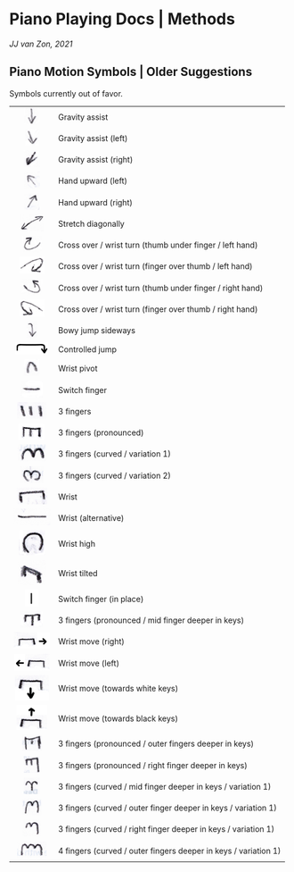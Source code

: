 Piano Playing Docs | Methods
============================

*JJ van Zon, 2021*

Piano Motion Symbols | Older Suggestions
-----------------------------------------

Symbols currently out of favor.

|                                                                                              |                                                           |
|:--------------------------------------------------------------------------------------------:|-----------------------------------------------------------|
| <img src="images/gravity-assist-old.png" height="30" />                                      | Gravity assist                                            |
| <img src="images/gravity-assist-left-old.png" height="30" />                                 | Gravity assist (left)                                     |
| <img src="images/gravity-assist-right-old.png" height="30" />                                | Gravity assist (right)                                    |
| <img src="images/hand-upward-left-old.png" height="30" />                                    | Hand upward (left)                                        |
| <img src="images/hand-upward-right-old.png" height="30" />                                   | Hand upward (right)                                       |
| <img src="images/stretch-diagonally-old.png" height="30" />                                  | Stretch diagonally                                        |
| <img src="images/cross-over-wrist-turn-thumb-under-finger-left-hand-old.png" height="30" />  | Cross over / wrist turn (thumb under finger / left hand)  |
| <img src="images/cross-over-wrist-turn-finger-over-thumb-left-hand-old.png" height="30" />   | Cross over / wrist turn (finger over thumb / left hand)   |
| <img src="images/cross-over-wrist-turn-thumb-under-finger-right-hand-old.png" height="30" /> | Cross over / wrist turn (thumb under finger / right hand) |
| <img src="images/cross-over-wrist-turn-finger-over-thumb-right-hand-old.png" height="30" />  | Cross over / wrist turn (finger over thumb / right hand)  |
| <img src="images/jump-side-ways-bowy-old.png" height="30" />                                 | Bowy jump sideways                                        |
| <img src="images/controlled-jump-old.png" width="60" />                                      | Controlled jump                                           |
| <img src="images/wrist-pivot-old.png" height="30" />                                         | Wrist pivot                                               |
| <img src="images/switch-finger-old.png" height="30" />                                       | Switch finger                                             |
| <img src="images/3-fingers-old.png" height="30" />                                           | 3 fingers                                                 |
| <img src="images/3-fingers-pronounced-old.png" height="30" />                                | 3 fingers (pronounced)                                    |
| <img src="images/3-fingers-curved-old-1.png" height="30" />                                  | 3 fingers (curved / variation 1)                          |
| <img src="images/3-fingers-curved-old-2.png" height="30" />                                  | 3 fingers (curved / variation 2)                          |
| <img src="images/wrist-old-a.png" height="30" />                                             | Wrist                                                     |
| <img src="images/wrist-old-b.png" height="30" />                                             | Wrist (alternative)                                       |
| <img src="images/wrist-high-old.png" height="45" />                                          | Wrist high                                                |
| <img src="images/wrist-tilted-old.png" height="45" />                                        | Wrist tilted                                              |
| <img src="images/switch-finger-in-place-old.png" height="30" />                              | Switch finger (in place)                                  |
| <img src="images/3-fingers-pronounced-mid-finger-deeper-in-keys-old.png" height="30" />      | 3 fingers (pronounced / mid finger deeper in keys)        |
| <img src="images/wrist-move-right-old.png" height="30" />                                    | Wrist move (right)                                        |
| <img src="images/wrist-move-left-old.png" height="30" />                                     | Wrist move (left)                                         |
| <img src="images/wrist-move-towards-white-keys-old.png" height="45" />                       | Wrist move (towards white keys)                           |
| <img src="images/wrist-move-towards-black-keys-old.png" height="45" />                       | Wrist move (towards black keys)                           |
| <img src="images/3-fingers-pronounced-outer-fingers-deeper-in-keys-old.png" height="30" />   | 3 fingers (pronounced / outer fingers deeper in keys)     |
| <img src="images/3-fingers-pronounced-right-finger-deeper-in-keys-old.png" height="30" />    | 3 fingers (pronounced / right finger deeper in keys)      |
| <img src="images/3-fingers-curved-mid-finger-deeper-in-keys-old.png" height="30" />    | 3 fingers (curved / mid finger deeper in keys / variation 1)    |
| <img src="images/3-fingers-curved-outer-fingers-deeper-in-keys-old.png" height="30" /> | 3 fingers (curved / outer finger deeper in keys / variation 1)  |
| <img src="images/3-fingers-curved-right-finger-deeper-in-keys-old.png" height="30" />  | 3 fingers (curved / right finger deeper in keys / variation 1)  |
| <img src="images/4-fingers-curved-outer-fingers-deeper-in-keys-old.png" height="30" /> | 4 fingers (curved / outer fingers deeper in keys / variation 1) |

